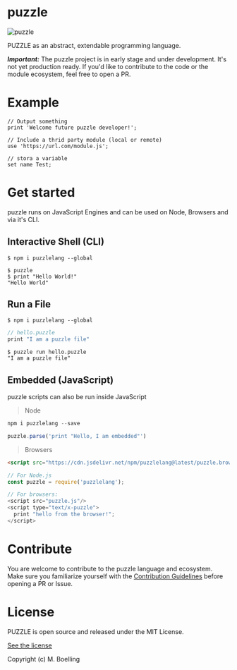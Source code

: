 # puzzle

![puzzle](http://puzzlelang.org/puzzle-invert.png "Puzzle logo")

PUZZLE as an abstract, extendable programming language.

***Important:*** The puzzle project is in early stage and under development. It's not yet production ready. If you'd like to contribute to the code or the module ecosystem, feel free to open a PR.

# Example


```puzzle
// Output something
print 'Welcome future puzzle developer!';

// Include a thrid party module (local or remote)
use 'https://url.com/module.js';

// stora a variable
set name Test;
```

# Get started

puzzle runs on JavaScript Engines and can be used on Node, Browsers and via it's CLI.

## Interactive Shell (CLI)

```shell
$ npm i puzzlelang --global
```

```shell
$ puzzle
$ print "Hello World!"
"Hello World"
```

## Run a File

```shell
$ npm i puzzlelang --global
```

```javascript
// hello.puzzle
print "I am a puzzle file"
```


```shell
$ puzzle run hello.puzzle
"I am a puzzle file"
```


## Embedded (JavaScript)

puzzle scripts can also be run inside JavaScript

> Node

```javascript
npm i puzzlelang --save
```

```javascript
puzzle.parse('print "Hello, I am embedded"')
```

> Browsers

```html
<script src="https://cdn.jsdelivr.net/npm/puzzlelang@latest/puzzle.browser.js">
```

```javascript
// For Node.js
const puzzle = require('puzzlelang');

// For browsers:
<script src="puzzle.js"/>
<script type="text/x-puzzle">
  print "hello from the browser!";
</script>
```


# Contribute

You are welcome to contribute to the puzzle language and ecosystem. Make sure you familiarize yourself with the [Contribution Guidelines](.github/CONTRIBUTE.md) before opening a PR or Issue.

# License

PUZZLE is open source and released under the MIT License.

[ See the license ](https://github.com/puzzlelang/puzzle/blob/master/LICENSE)

Copyright (c) M. Boelling